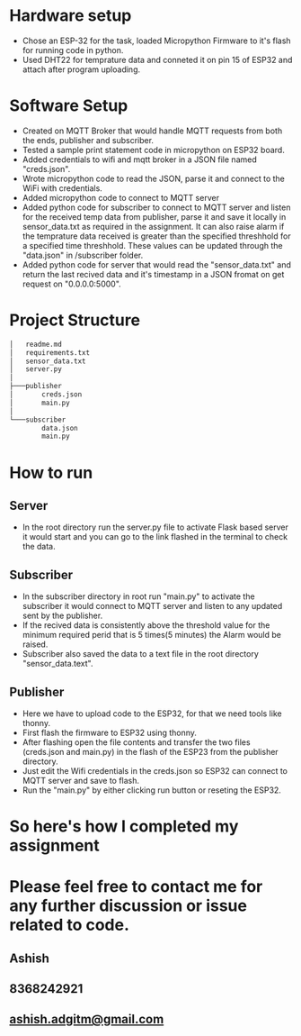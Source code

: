 # Hardware setup
* Chose an ESP-32 for the task, loaded Micropython Firmware to it's flash for running code in python.  
* Used DHT22 for temprature data and conneted it on pin 15 of ESP32 and attach after program uploading.
# Software Setup
* Created on MQTT Broker that would handle MQTT requests from both the ends, publisher and subscriber.  
* Tested a sample print statement code in micropython on ESP32 board.  
* Added credentials to wifi and mqtt broker in a JSON file named "creds.json".  
* Wrote micropython code to read the JSON, parse it and connect to the WiFi with credentials.  
* Added micropython code to connect to MQTT server
* Added python code for subscriber to connect to MQTT server and listen for the received temp data from publisher, parse it and save it locally in sensor_data.txt as required in the assignment. It can also raise alarm if the temprature data received is greater than the specified threshhold for a specified time threshhold. These values can be updated through the "data.json" in /subscriber folder. 
* Added python code for server that would read the "sensor_data.txt" and return the last recived data and it's timestamp in a JSON fromat on get request on "0.0.0.0:5000".
# Project Structure
```bash
│   readme.md
│   requirements.txt
│   sensor_data.txt
│   server.py
│
├───publisher
│       creds.json
│       main.py
│
└───subscriber
        data.json
        main.py
```
# How to run
## Server
- In the root directory run the server.py file to activate Flask based server it would start and you can go to the link flashed in the terminal to check the data.
## Subscriber 
- In the subscriber directory in root run "main.py" to activate the subscriber it would connect to MQTT server and listen to any updated sent by the publisher.
- If the recived data is consistently above the threshold value for the minimum required perid that is 5 times(5 minutes)  the Alarm would be raised.
- Subscriber also saved the data to a text file in the root directory "sensor_data.text".
## Publisher
- Here we have to upload code to the ESP32, for that we need tools like thonny.
- First flash the firmware to ESP32 using thonny.
- After flashing open the file contents and transfer the two files (creds.json and main.py) in the flash of the ESP23 from the publisher directory.
- Just edit the Wifi credentials in the creds.json so ESP32 can connect to MQTT server and save to flash.
- Run the "main.py" by either clicking run button or reseting the ESP32.


# So here's how I completed my assignment
# Please feel free to contact me for any further discussion or issue related to code.
## Ashish 
## 8368242921
## ashish.adgitm@gmail.com
